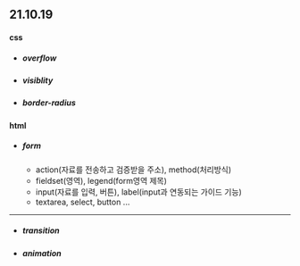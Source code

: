 ## 21.10.19

#### css

- ##### overflow

- ##### visiblity

- ##### border-radius



#### html

- ##### form

  - action(자료를 전송하고 검증받을 주소), method(처리방식)
  - fieldset(영역), legend(form영역 제목)
  - input(자료를 입력, 버튼), label(input과 연동되는 가이드 기능)
  - textarea, select, button ...





---

- ##### transition

- ##### animation